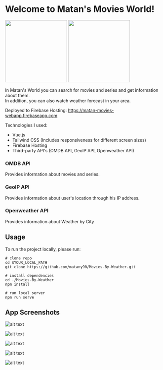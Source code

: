 # Welcome to Matan's Movies World!

<p float="left">
  <img src="https://imgur.com/tQSs7kp.png" width="200">
  <img src="https://image.flaticon.com/icons/png/512/3439/3439699.png" width="200">
</p>

In Matan's World you can search for movies and series and get information about them. <br />
In addition, you can also watch weather forecast in your area.

Deployed to Firebase Hosting:
https://matan-movies-webapp.firebaseapp.com

Technologies I used:
- Vue.js
- Tailwind CSS (Includes responsiveness for different screen sizes)
- Firebase Hosting
- Third-party API's (OMDB API, GeoIP API, Openweather API)

### OMDB API
Provides information about movies and series.

### GeoIP API
Provides information about user's location through his IP address.

### Openweather API
Provides information about Weather by City

## Usage
To run the project locally, please run:

```shell
# clone repo
cd $YOUR_LOCAL_PATH
git clone https://github.com/matany90/Movies-By-Weather.git

# install dependencies
cd ./Movies-By-Weather
npm install

# run local server
npm run serve
```

## App Screenshots
![alt text](https://imgur.com/eEDc1Yr.png)

![alt text](https://imgur.com/18SjgWN.png)

![alt text](https://i.ibb.co/93qyhsf/Screen-Shot-2021-05-29-at-20-23-46.png)

![alt text](https://imgur.com/lNEML3l.png)

![alt text](https://i.ibb.co/ThJN7qq/Screen-Shot-2021-05-29-at-20-28-33.png)



